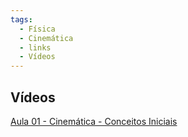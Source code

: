 ```yaml
---
tags:
  - Física
  - Cinemática
  - links
  - Vídeos
---
```

## Vídeos
[Aula 01 - Cinemática - Conceitos Iniciais](https://youtu.be/vAgN3U36obA?si=3NDViPXBtxLd1P2R)
